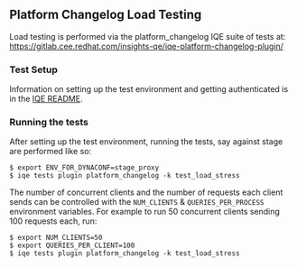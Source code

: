 ## Platform Changelog Load Testing

Load testing is performed via the platform_changelog IQE suite of tests at: https://gitlab.cee.redhat.com/insights-qe/iqe-platform-changelog-plugin/

### Test Setup

Information on setting up the test environment and getting authenticated is in the [IQE README](https://gitlab.cee.redhat.com/insights-qe/iqe-platform-changelog-plugin/-/blob/main/README.md).

### Running the tests

After setting up the test environment, running the tests, say against stage are performed like so:

    $ export ENV_FOR_DYNACONF=stage_proxy
    $ iqe tests plugin platform_changelog -k test_load_stress

The number of concurrent clients and the number of requests each client sends can be controlled with the `NUM_CLIENTS` & `QUERIES_PER_PROCESS` environment variables.  For example to run 50 concurrent clients sending 100 requests each, run:

    $ export NUM_CLIENTS=50
    $ export QUERIES_PER_CLIENT=100
    $ iqe tests plugin platform_changelog -k test_load_stress
